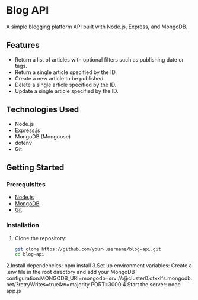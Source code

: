# Blog API

A simple blogging platform API built with Node.js, Express, and MongoDB.

## Features

- Return a list of articles with optional filters such as publishing date or tags.
- Return a single article specified by the ID.
- Create a new article to be published.
- Delete a single article specified by the ID.
- Update a single article specified by the ID.

## Technologies Used

- Node.js
- Express.js
- MongoDB (Mongoose)
- dotenv
- Git

## Getting Started

### Prerequisites

- [Node.js](https://nodejs.org/)
- [MongoDB](https://www.mongodb.com/)
- [Git](https://git-scm.com/)

### Installation

1. Clone the repository:
   ```bash
   git clone https://github.com/your-username/blog-api.git
   cd blog-api
2.Install dependencies:
    npm install
3.Set up environment variables:
   Create a .env file in the root directory and add your MongoDB configuration:MONGODB_URI=mongodb+srv://<username>:<password>@cluster0.qtxxlfs.mongodb.net/<dbname>?retryWrites=true&w=majority
   PORT=3000
4.Start the server:
  node app.js

